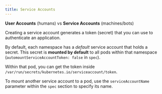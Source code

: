 ```yaml
---
title: Service Accounts
---
```


**User Accounts** (humans) vs **Service Accounts** (machines/bots)

Creating a service account generates a token (secret) that you can use to authenticate an application. 

By default, each namespace has a *default* service account that holds a secret. This secret is **mounted by default** to 
all pods within that namespace (`automountServiceAccountToken: false` in `spec`).

Within that pod, you can get the token inside `/var/run/secrets/kubernetes.io/serviceaccount/token`.

To mount another service account to a pod, use the `serviceAccountName` parameter within the `spec` section to specify 
its name.
